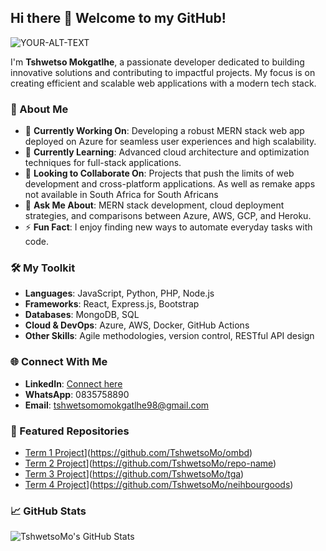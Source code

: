 ## Hi there 👋 Welcome to my GitHub!

<picture>
   <source media="(prefers-color-scheme: dark)" srcset="YOUR-DARKMODE-IMAGE">
   <source media="(prefers-color-scheme: light)" srcset="YOUR-LIGHTMODE-IMAGE">
   <img alt="YOUR-ALT-TEXT" src="YOUR-DEFAULT-IMAGE">
</picture>

I'm **Tshwetso Mokgatlhe**, a passionate developer dedicated to building innovative solutions and contributing to impactful projects. My focus is on creating efficient and scalable web applications with a modern tech stack.

### 🚀 About Me
- 🔭 **Currently Working On**: Developing a robust MERN stack web app deployed on Azure for seamless user experiences and high scalability.
- 🌱 **Currently Learning**: Advanced cloud architecture and optimization techniques for full-stack applications.
- 👯 **Looking to Collaborate On**: Projects that push the limits of web development and cross-platform applications. As well as remake apps not available in South Africa for South Africans
- 💬 **Ask Me About**: MERN stack development, cloud deployment strategies, and comparisons between Azure, AWS, GCP, and Heroku.
- ⚡ **Fun Fact**: I enjoy finding new ways to automate everyday tasks with code.

### 🛠️ My Toolkit
- **Languages**: JavaScript, Python, PHP, Node.js
- **Frameworks**: React, Express.js, Bootstrap
- **Databases**: MongoDB, SQL
- **Cloud & DevOps**: Azure, AWS, Docker, GitHub Actions
- **Other Skills**: Agile methodologies, version control, RESTful API design

### 🌐 Connect With Me
- **LinkedIn**: [Connect here](#)
- **WhatsApp**: 0835758890
- **Email**: tshwetsomomokgatlhe98@gmail.com

### 🔗 Featured Repositories
- [Term 1 Project](https://img.shields.io/badge/-Repo%20Name-blue)](https://github.com/TshwetsoMo/ombd)
- [Term 2 Project](https://img.shields.io/badge/-Repo%20Name-blue)](https://github.com/TshwetsoMo/repo-name)
- [Term 3 Project](https://img.shields.io/badge/-Repo%20Name-blue)](https://github.com/TshwetsoMo/tga)
- [Term 4 Project](https://img.shields.io/badge/-Repo%20Name-blue)](https://github.com/TshwetsoMo/neihbourgoods)


### 📈 GitHub Stats
![TshwetsoMo's GitHub Stats](https://github-readme-stats.vercel.app/api?username=TshwetsoMo&show_icons=true&theme=radical)

